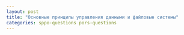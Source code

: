 ```yaml
---
layout: post
title: "Основные принципы управления данными и файловые системы"
categories: sppo-questions pors-questions
---
```

